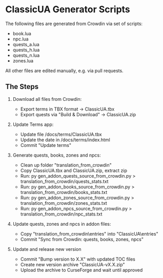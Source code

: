 # ClassicUA Generator Scripts

The following files are generated from Crowdin via set of scripts:
- book.lua
- npc.lua
- quests_a.lua
- quests_h.lua
- quests_n.lua
- zones.lua

All other files are edited manually, e.g. via pull requests.

## The Steps

1. Download all files from Crowdin:
    - Export terms in TBX format -> ClassicUA.tbx
    - Export quests via "Build & Download" -> ClassicUA.zip

2. Update Terms app:
    - Update file /docs/terms/ClassicUA.tbx
    - Update the date in /docs/terms/index.html
    - Commit "Update terms"

3. Generate quests, books, zones and npcs:
    - Clean up folder "translation_from_crowdin"
    - Copy ClassicUA.tbx and ClassicUA.zip, extract zip
    - Run: py gen_addon_quests_source_from_crowdin.py > translation_from_crowdin/quests_stats.txt
    - Run: py gen_addon_books_source_from_crowdin.py > translation_from_crowdin/books_stats.txt
    - Run: py gen_addon_zones_source_from_crowdin.py > translation_from_crowdin/zones_stats.txt
    - Run: py gen_addon_npcs_source_from_crowdin.py > translation_from_crowdin/npc_stats.txt

4. Update quests, zones and npcs in addon files:
    - Copy "translation_from_crowdin\entries" into "ClassicUA\entries"
    - Commit "Sync from Crowdin: quests, books, zones, npcs"

5. Update and release new version
    - Commit "Bump version to X.X" with updated TOC files
    - Create new version archive "ClassicUA-vX.X.zip"
    - Upload the archive to CurseForge and wait until approved
